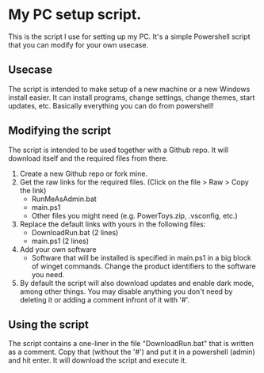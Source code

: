 # My PC setup script.
This is the script I use for setting up my PC.
It's a simple Powershell script that you can modify for your own usecase.

## Usecase
The script is intended to make setup of a new machine or a new Windows install easier. It can install programs, change settings, change themes, start updates, etc. Basically everything you can do from powershell!

## Modifying the script
The script is intended to be used together with a Github repo. It will download itself and the required files from there.
1. Create a new Github repo or fork mine.
2. Get the raw links for the required files. (Click on the file > Raw > Copy the link)
    * RunMeAsAdmin.bat
    * main.ps1
    * Other files you might need (e.g. PowerToys.zip, .vsconfig, etc.)
3. Replace the default links with yours in the following files:
    * DownloadRun.bat (2 lines)
    * main.ps1 (2 lines)
4. Add your own software
    * Software that will be installed is specified in main.ps1 in a big block of winget commands. Change the product identifiers to the software you need.
5. By default the script will also download updates and enable dark mode, among other things. You may disable anything you don't need by deleting it or adding a comment infront of it with '#'.

## Using the script
The script contains a one-liner in the file "DownloadRun.bat" that is written as a comment. Copy that (without the '#') and put it in a powershell (admin) and hit enter. It will download the script and execute it.